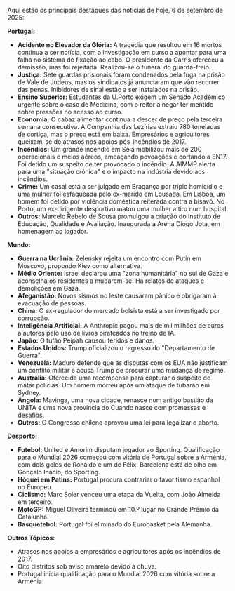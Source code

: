 Aqui estão os principais destaques das notícias de hoje, 6 de setembro de 2025:

**Portugal:**

*   **Acidente no Elevador da Glória:** A tragédia que resultou em 16 mortos continua a ser notícia, com a investigação em curso a apontar para uma falha no sistema de fixação ao cabo. O presidente da Carris ofereceu a demissão, mas foi rejeitada. Realizou-se o funeral do guarda-freio.
*   **Justiça:** Sete guardas prisionais foram condenados pela fuga na prisão de Vale de Judeus, mas os sindicatos já anunciaram que vão recorrer das penas. Inibidores de sinal estão a ser instalados na prisão.
*   **Ensino Superior:** Estudantes da U.Porto exigem um Senado Académico urgente sobre o caso de Medicina, com o reitor a negar ter mentido sobre pressões no acesso ao curso.
*   **Economia:** O cabaz alimentar continua a descer de preço pela terceira semana consecutiva. A Companhia das Lezírias extraiu 780 toneladas de cortiça, mas o preço está em baixa. Empresários e agricultores queixam-se de atrasos nos apoios pós-incêndios de 2017.
*   **Incêndios:** Um grande incêndio em Seia mobilizou mais de 200 operacionais e meios aéreos, ameaçando povoações e cortando a EN17. Foi detido um suspeito de ter provocado o incêndio. A AIMMP alerta para uma "situação crónica" e o impacto na indústria devido aos incêndios.
*   **Crime:** Um casal está a ser julgado em Bragança por triplo homicídio e uma mulher foi esfaqueada pelo ex-marido em Lousada. Em Lisboa, um homem foi detido por violência doméstica reiterada contra a bisavó. No Porto, um ex-dirigente desportivo matou uma mulher a tiro num hospital.
*   **Outros:** Marcelo Rebelo de Sousa promulgou a criação do Instituto de Educação, Qualidade e Avaliação. Inaugurada a Arena Diogo Jota, em homenagem ao jogador.

**Mundo:**

*   **Guerra na Ucrânia:** Zelensky rejeita um encontro com Putin em Moscovo, propondo Kiev como alternativa.
*   **Médio Oriente:** Israel declarou uma "zona humanitária" no sul de Gaza e aconselha os residentes a mudarem-se. Há relatos de ataques e demolições em Gaza.
*   **Afeganistão:** Novos sismos no leste causaram pânico e obrigaram à evacuação de pessoas.
*   **China:** O ex-regulador do mercado bolsista está a ser investigado por corrupção.
*   **Inteligência Artificial:** A Anthropic pagou mais de mil milhões de euros a autores pelo uso de livros pirateados no treino de IA.
*   **Japão:** O tufão Peipah causou feridos e danos.
*   **Estados Unidos:** Trump oficializou o regresso do "Departamento de Guerra".
*   **Venezuela:** Maduro defende que as disputas com os EUA não justificam um conflito militar e acusa Trump de procurar uma mudança de regime.
*   **Austrália:** Oferecida uma recompensa para capturar o suspeito de matar polícias. Um homem morreu após um ataque de tubarão em Sydney.
*   **Angola:** Mavinga, uma nova cidade, renasce num antigo bastião da UNITA e uma nova província do Cuando nasce com promessas e desafios.
*   **Outros:** O Congresso chileno aprovou uma lei para legalizar o aborto.

**Desporto:**

*   **Futebol:** United e Amorim disputam jogador ao Sporting. Qualificação para o Mundial 2026 começou com vitória de Portugal sobre a Arménia, com dois golos de Ronaldo e um de Félix. Barcelona está de olho em Gonçalo Inácio, do Sporting.
*   **Hóquei em Patins:** Portugal procura contrariar o favoritismo espanhol no Europeu.
*   **Ciclismo:** Marc Soler venceu uma etapa da Vuelta, com João Almeida em terceiro.
*   **MotoGP:** Miguel Oliveira terminou em 10.º lugar no Grande Prémio da Catalunha.
*   **Basquetebol:** Portugal foi eliminado do Eurobasket pela Alemanha.

**Outros Tópicos:**

*   Atrasos nos apoios a empresários e agricultores após os incêndios de 2017.
*   Oito distritos sob aviso amarelo devido à chuva.
*   Portugal inicia qualificação para o Mundial 2026 com vitória sobre a Arménia.